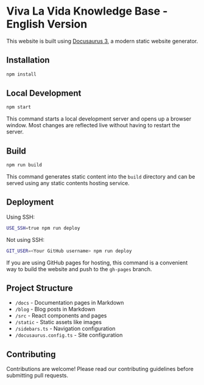 # Viva La Vida Knowledge Base - English Version

This website is built using [Docusaurus 3](https://docusaurus.io/), a modern static website generator.

## Installation

```bash
npm install
```

## Local Development

```bash
npm start
```

This command starts a local development server and opens up a browser window. Most changes are reflected live without having to restart the server.

## Build

```bash
npm run build
```

This command generates static content into the `build` directory and can be served using any static contents hosting service.

## Deployment

Using SSH:

```bash
USE_SSH=true npm run deploy
```

Not using SSH:

```bash
GIT_USER=<Your GitHub username> npm run deploy
```

If you are using GitHub pages for hosting, this command is a convenient way to build the website and push to the `gh-pages` branch.

## Project Structure

- `/docs` - Documentation pages in Markdown
- `/blog` - Blog posts in Markdown
- `/src` - React components and pages
- `/static` - Static assets like images
- `/sidebars.ts` - Navigation configuration
- `/docusaurus.config.ts` - Site configuration

## Contributing

Contributions are welcome! Please read our contributing guidelines before submitting pull requests.